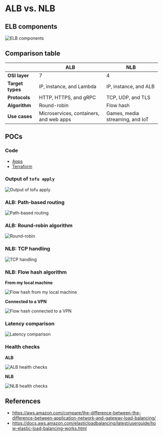 # ALB vs. NLB

## ELB components

![ELB components](images/elb-components.png)

## Comparison table

|                  | ALB                                     | NLB                             |
|------------------|-----------------------------------------|---------------------------------|
| **OSI layer**    | 7                                       | 4                               |
| **Target types** | IP, instance, and Lambda                | IP, instance, and ALB           |
| **Protocols**    | HTTP, HTTPS, and gRPC                   | TCP, UDP, and TLS               |
| **Algorithm**    | Round-robin                             | Flow hash                       |
| **Use cases**    | Microservices, containers, and web apps | Games, media streaming, and IoT |

## POCs

### Code

- [Apps](apps)
- [Terraform](terraform)

### Output of `tofu apply`

![Output of tofu apply](images/tofu-apply-output.png)

### ALB: Path-based routing

![Path-based routing](images/path-based-routing.png)

### ALB: Round-robin algorithm

![Round-robin](images/round-robin.png)

### NLB: TCP handling

![TCP handling](images/tcp-handling.png)

### NLB: Flow hash algorithm

**From my local machine**

![Flow hash from my local machine](images/flow-hash-local.png)

**Connected to a VPN**

![Flow hash connected to a VPN](images/flow-hash-vpn.png)

### Latency comparison

![Latency comparison](images/latency-comparison.png)

### Health checks

**ALB**

![ALB health checks](images/alb-health-checks.png)

**NLB**

![NLB health checks](images/nlb-health-checks.png)

## References

- https://aws.amazon.com/compare/the-difference-between-the-difference-between-application-network-and-gateway-load-balancing/
- https://docs.aws.amazon.com/elasticloadbalancing/latest/userguide/how-elastic-load-balancing-works.html